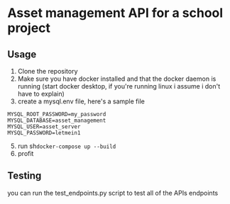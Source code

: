# Asset management API for a school project

## Usage
1. Clone the repository
2. Make sure you have docker installed and that the docker daemon is running (start docker desktop, if you're running linux i assume i don't have to explain)
3. create a mysql.env file, here's a sample file
  ```
  MYSQL_ROOT_PASSWORD=my_password
  MYSQL_DATABASE=asset_management
  MYSQL_USER=asset_server
  MYSQL_PASSWORD=letmein1
  ```
5. run sh```docker-compose up --build```
6. profit

## Testing
you can run the test_endpoints.py script to test all of the APIs endpoints
